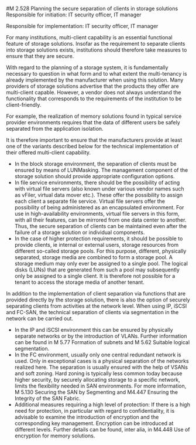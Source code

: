 #M 2.528 Planning the secure separation of clients in storage solutions
Responsible for initiation: IT security officer, IT manager

Responsible for implementation: IT security officer, IT manager

For many institutions, multi-client capability is an essential functional feature of storage solutions. Insofar as the requirement to separate clients into storage solutions exists, institutions should therefore take measures to ensure that they are secure.

With regard to the planning of a storage system, it is fundamentally necessary to question in what form and to what extent the multi-tenancy is already implemented by the manufacturer when using this solution. Many providers of storage solutions advertise that the products they offer are multi-client capable. However, a vendor does not always understand the functionality that corresponds to the requirements of the institution to be client-friendly.

For example, the realization of memory solutions found in typical service provider environments requires that the data of different users be safely separated from the application isolation.

It is therefore important to ensure that the manufacturers provide at least one of the variants described below for the technical implementation of their offered multi-client capability.

* In the block storage environment, the separation of clients must be ensured by means of LUNMasking. The management component of the storage solution should provide appropriate configuration options.
* In file service environments, there should be the possibility of acting with virtual file servers (also known under various vendor names such as vFiler, virtual data mover etc.). These offer the possibility to assign each client a separate file service. Virtual file servers offer the possibility of being administered as an encapsulated environment. For use in high-availability environments, virtual file servers in this form, with all their features, can be mirrored from one data center to another. Thus, the secure separation of clients can be maintained even after the failure of a storage solution or individual components.
* In the case of higher protection requirements, it should be possible to provide clients, ie internal or external users, storage resources from different so-called storage pools. For this purpose, different, physically separated, storage media are combined to form a storage pool. A storage medium may only ever be assigned to a single pool. The logical disks (LUNs) that are generated from such a pool may subsequently only be assigned to a single client. It is therefore not possible for a tenant to access the storage media of another tenant.


In addition to the implementation of client separation via functions that are provided directly by the storage solution, there is also the option of securely separating clients from activities at the network level. When using IP, iSCSI and FC-SAN, the technical separation of clients via segmentation in the network can be carried out.

* In the IP and iSCSI environment this can be ensured by physically separate networks or by the introduction of VLANs. Further information can be found in M 5.77 Formation of subnets and M 5.62 Suitable logical segmentation.
* In the FC environment, usually only one central redundant network is used. Only in exceptional cases is a physical separation of the networks realized here. The separation is usually ensured with the help of VSANs and soft zoning. Hard zoning is typically less common today because higher security, by securely allocating storage to a specific network, limits the flexibility needed in SAN environments. For more information, M 5.130 Securing the SAN by Segmenting and M4.447 Ensuring the Integrity of the SAN Fabric.
* Additional measures requiring a high level of protection: If there is a high need for protection, in particular with regard to confidentiality, it is advisable to examine the introduction of encryption and the corresponding key management. Encryption can be introduced at different levels. Further details can be found, inter alia, in M4.448 Use of encryption for memory solutions.




